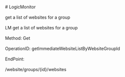 <br>#     LogicMonitor</br>
<br>get a list of websites for a group</br>
<br>LM get a list of websites for a group</br>
<br>Method: Get</br>
<br>OperationID: getImmediateWebsiteListByWebsiteGroupId</br>
<br>EndPoint:</br>
<br>/website/groups/{id}/websites</br>
